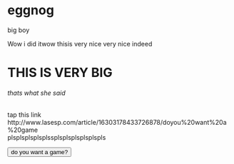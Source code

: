 # eggnog
big boy
<p>Wow i did itwow thisis very nice very nice indeed</p>
<h1>THIS IS VERY BIG</h1>
<h6>thats what she said</h6>
<p>tap this link http://www.lasesp.com/article/16303178433726878/doyou%20want%20a%20game <br /> plsplsplsplsplssplsplsplsplsplspls</p>
<form action="http://www.lasesp.com/article/16303178433726878/doyou%20want%20a%20game">
<button type="submit">do you want a game?</button></form>
